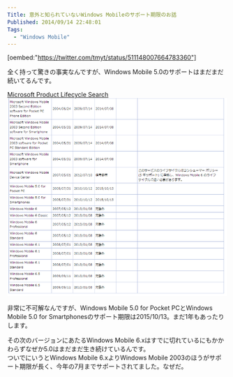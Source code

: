 ```yaml
---
Title: 意外と知られていないWindows Mobileのサポート期限のお話
Published: 2014/09/14 22:48:01
Tags:
  - "Windows Mobile"
---
```

[oembed:"https://twitter.com/tmyt/status/511148007664783360"]

全く持って驚きの事実なんですが、Windows Mobile 5.0のサポートはまだまだ続いてるんです。

[Microsoft Product Lifecycle Search](http://support.microsoft.com/lifecycle/search/default.aspx?sort=PN&alpha=windows+mobile&Filter=FilterNO)
![](20140914224540.png) 

非常に不可解なんですが、Windows Mobile 5.0 for Pocket PCとWindows Mobile 5.0 for Smartphonesのサポート期限は2015/10/13。まだ1年もあったりします。

その次のバージョンにあたるWindows Mobile 6.xはすでに切れているにもかかわらずなぜか5.0はまだまだ生き続けているんです。  
ついでにいうとWindows Mobile 6.xよりWindows Mobile 2003のほうがサポート期限が長く、今年の7月までサポートされてました。なぜだ。
